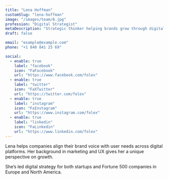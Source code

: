 ```yaml
---
title: "Lena Hoffman"
customSlug: "lena-hoffman"
image: "/images/team/8.jpg"
profession: "Digital Strategist"
metaDescription: "Strategic thinker helping brands grow through digital transformation."
draft: false

email: "example@example.com"
phone: "+1 840 841 25 69"

social:
  - enable: true
    label: "facebook"
    icon: "FaFacebook"
    url: "https://www.facebook.com/folex"
  - enable: true
    label: "twitter"
    icon: "FaXTwitter"
    url: "https://twitter.com/folex"
  - enable: true
    label: "instagram"
    icon: "FaInstagram"
    url: "https://www.instagram.com/folex"
  - enable: true
    label: "linkedin"
    icon: "FaLinkedin"
    url: "https://www.linkedin.com/folex"
---
```


Lena helps companies align their brand voice with user needs across digital platforms. Her background in marketing and UX gives her a unique perspective on growth.

She’s led digital strategy for both startups and Fortune 500 companies in Europe and North America.
